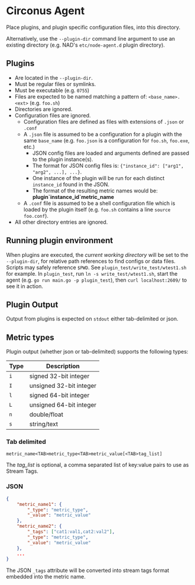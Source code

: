 # Circonus Agent

Place plugins, and plugin specific configuration files, into this directory.

Alternatively, use the `--plugin-dir` command line argument to use an existing directory (e.g. NAD's `etc/node-agent.d` plugin directory).

## Plugins

* Are located in the `--plugin-dir`.
* Must be regular files or symlinks.
* Must be executable (e.g. `0755`)
* Files are expected to be named matching a pattern of: `<base_name>.<ext>` (e.g. `foo.sh`)
* Directories are ignored.
* Configuration files are ignored.
    * Configuration files are defined as files with extensions of `.json` or `.conf`
    * A `.json` file is assumed to be a configuration for a plugin with the same `base_name` (e.g. `foo.json` is a configuration for `foo.sh`, `foo.exe`, etc.)
        * JSON config files are loaded and arguments defined are passed to the plugin instance(s).
        * The format for JSON config files is: `{"instance_id": ["arg1", "arg2", ...], ...}`.
        * One instance of the plugin will be run for each distinct `instance_id` found in the JSON.
        * The format of the resulting metric names would be: **plugin\`instance_id\`metric_name**
    * A `.conf` file is assumed to be a shell configuration file which is loaded by the plugin itself (e.g. `foo.sh` contains a line `source foo.conf`).
* All other directory entries are ignored.

## Running plugin environment

When plugins are executed, the _current working directory_ will be set to the `--plugin-dir`, for relative path references to find configs or data files. Scripts may safely reference `$PWD`. See `plugin_test/write_test/wtest1.sh` for example. In `plugin_test`, run `ln -s write_test/wtest1.sh`, start the agent (e.g. `go run main.go -p plugin_test`), then `curl localhost:2609/` to see it in action.

## Plugin Output

Output from plugins is expected on `stdout` either tab-delimited or json.

## Metric types

Plugin output (whether json or tab-delimited) supports the following types:

| Type | Description             |
| ---- | ----------------------- |
| `i`  | signed 32-bit integer   |
| `I`  | unsigned 32-bit integer |
| `l`  | signed 64-bit integer   |
| `L`  | unsigned 64-bit integer |
| `n`  | double/float            |
| `s`  | string/text             |

### Tab delimited

`metric_name<TAB>metric_type<TAB>metric_value[<TAB>tag_list]`

The *tag_list* is optional, a comma separated list of key:value pairs to use as Stream Tags.

### JSON

```json
{
    "metric_name1": {
        "_type": "metric_type",
        "_value": "metric_value"
    },
    "metric_name2": {
        "_tags": ["cat1:val1,cat2:val2"],
        "_type": "metric_type",
        "_value": "metric_value"
    },
    ...
}
```

The JSON `_tags` attribute will be converted into stream tags format embedded into the metric name.
